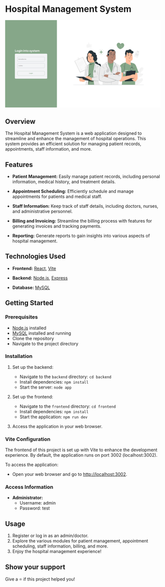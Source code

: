 # Hospital Management System

![alt text](screens/screen1.png)

## Overview

The Hospital Management System is a web application designed to streamline and enhance the management of hospital operations. This system provides an efficient solution for managing patient records, appointments, staff information, and more.

## Features

- **Patient Management:** Easily manage patient records, including personal information, medical history, and treatment details.

- **Appointment Scheduling:** Efficiently schedule and manage appointments for patients and medical staff.

- **Staff Information:** Keep track of staff details, including doctors, nurses, and administrative personnel.

- **Billing and Invoicing:** Streamline the billing process with features for generating invoices and tracking payments.

- **Reporting:** Generate reports to gain insights into various aspects of hospital management.

## Technologies Used

- **Frontend:** [React](https://reactjs.org/), [Vite](https://vitejs.dev/)

- **Backend:** [Node.js](https://nodejs.org/), [Express](https://expressjs.com/)

- **Database:** [MySQL](https://www.mysql.com/)

## Getting Started

### Prerequisites

- [Node.js](https://nodejs.org/) installed
- [MySQL](https://www.mysql.com/) installed and running
- Clone the repository
- Navigate to the project directory

### Installation

1. Set up the backend:

   - Navigate to the `backend` directory: `cd backend`
   - Install dependencies: `npm install`
   - Start the server: `node app`

2. Set up the frontend:

   - Navigate to the `frontend` directory: `cd frontend`
   - Install dependencies: `npm install`
   - Start the application: `npm run dev`

3. Access the application in your web browser.

### Vite Configuration

The frontend of this project is set up with Vite to enhance the development experience. By default, the application runs on port 3002 (localhost:3002).

To access the application:

- Open your web browser and go to [http://localhost:3002](http://localhost:3002).

### Access Information

- **Administrator:**
  - Username: admin
  - Password: test

## Usage

1. Register or log in as an admin/doctor.
2. Explore the various modules for patient management, appointment scheduling, staff information, billing, and more.
3. Enjoy the hospital management experience!

## Show your support

Give a ⭐️ if this project helped you!
